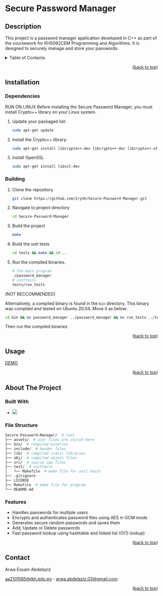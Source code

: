 <a name="readme-top"></a>

# Secure Password Manager

## Description
This project is a password manager application developed in C++ as part of the coursework for KH5062CEM Programming and Algorithms. It is designed to securely manage and store your passwords.


<!-- TABLE OF CONTENTS -->
<details>
  <summary>Table of Contents</summary>
  <ol>
    <li><a href="#installation">Installation</a></li>
    <ul>
        <li><a href="#dependencies">Dependencies</a></li>
        <li><a href="#building">Building</a></li>
      </ul>
    <li>
      <a href="#usage">Usage</a>
    </li>
    <li>
      <a href="#usage">About The Project</a>
      <ul>
        <li><a href="#built-with">Built With</a></li>
        <li><a href="#file-structure">File Structure</a></li>
        <li><a href="#features">Features</a></li>
      </ul>
    </li>
    <li><a href="#contact">Contact</a></li>
  </ol>
</details>

<p align="right">(<a href="#readme-top">back to top</a>)</p>

## Installation

### Dependencies
RUN ON LINUX
Before installing the Secure Password Manager, you must install Crypto++ library on your Linux system.

1. Update your packaged list:
   ```bash
   sudo apt-get update
   ```
2. Install the Crypto++ library:
   ```bash
   sudo apt-get install libcrypto++-dev libcrypto++-doc libcrypto++-utils
   ```
3. Install OpenSSL
   ```bash
   sudo apt-get install libssl-dev
   ```

### Building 

1. Clone the repository
   ```bash
   git clone https://github.com/IryVk/Secure-Password-Manager.git
   ```
2. Navigate to project directory
   ```bash
   cd Secure-Password-Manager
   ```
3. Build the project
   ```bash
   make
   ```
4. Build the unit tests
   ```bash
   cd tests && make && cd ..
   ```
5. Run the compiled binaries.
   ```bash
   # the main program
   ./password_manager
   # unittests
   tests/run_tests
   ```

(NOT RECCOMMENDED)

Alternatively, a compiled binary is found in the `bin` directory. This binary was compiled and tested on Ubuntu 20.04. Move it as below:
```bash
cd bin && mv password_manager ../password_manager && mv run_tests ../tests/run_tests
```
Then run the compiled binaries

<p align="right">(<a href="#readme-top">back to top</a>)</p>

## Usage



[DEMO](https://github.com/IryVk/Secure-Password-Manager/assets/114566375/67fb2a83-221c-4098-8a08-1d00d2530649)



<p align="right">(<a href="#readme-top">back to top</a>)</p>

## About The Project

### Built With

+ <img src="https://img.shields.io/badge/-C++-blue?logo=cplusplus">

### File Structure

```bash
Secure-Password-Manager/  # root
├── assets/  # user files are stored here
├── bin/  # compiled binaries
├── include/  # header files
├── lib/  # compiled static libraries
├── obj/  # compiled object files
├── src/  # source cpp files
├── test/  # unittests
│   └── Makefile  # make file for unit tests
├── .gitignore
├── LICENSE
├── Makefile  # make file for program
└── README.md
```

### Features

+ Handles passwords for multiple users
+ Encrypts and authenticates password files using AES in GCM mode
+ Generates secure random passwords and saves them
+ Add, Update or Delete passwords
+ Fast password lookup using hashtable and linked list (O(1) lookup)

<p align="right">(<a href="#readme-top">back to top</a>)</p>

## Contact

Arwa Essam Abdelaziz

aa2101585@tkh.edu.eg - arwa.abdelaziz.03@gmail.com

<p align="right">(<a href="#readme-top">back to top</a>)</p>
